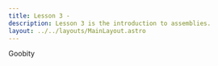 ```yaml
---
title: Lesson 3 - 
description: Lesson 3 is the introduction to assemblies.
layout: ../../layouts/MainLayout.astro
---
```

Goobity
